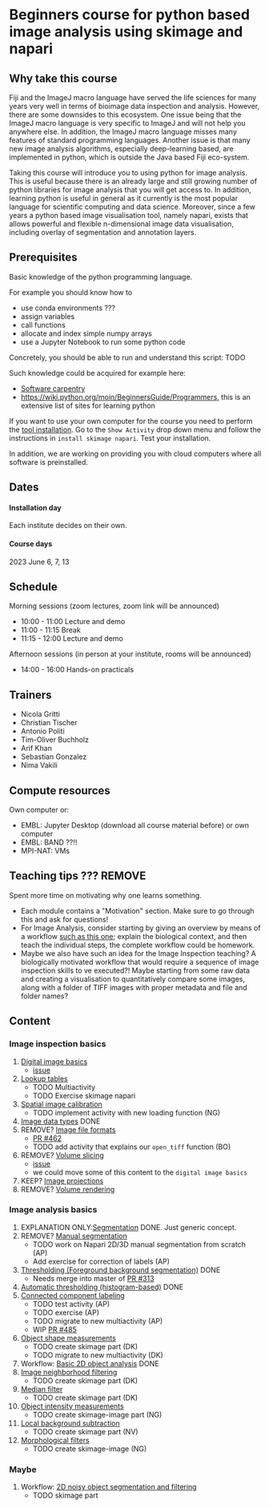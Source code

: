 # Beginners course for python based image analysis using skimage and napari

## Why take this course

Fiji and the ImageJ macro language have served the life sciences for many years very well in terms of bioimage data inspection and analysis. However, there are some downsides to this ecosystem. One issue being that the ImageJ macro language is very specific to ImageJ and will not help you anywhere else. In addition, the ImageJ macro language misses many features of standard programming languages. Another issue is that many new image analysis algorithms, especially deep-learning based, are implemented in python, which is outside the Java based Fiji eco-system.

Taking this course will introduce you to using python for image analysis. This is useful because there is an already large and still growing number of python libraries for image analysis that you will get access to. In addition, learning python is useful in general as it currently is the most popular language for scientific computing and data science. Moreover, since a few years a python based image visualisation tool, namely napari, exists that allows powerful and flexible n-dimensional image data visualisation, including overlay of segmentation and annotation layers.

## Prerequisites

Basic knowledge of the python programming language.

For example you should know how to
- use conda environments ???
- assign variables
- call functions
- allocate and index simple numpy arrays
- use a Jupyter Notebook to run some python code

Concretely, you should be able to run and understand this script: TODO

Such knowledge could be acquired for example here:

- [Software carpentry](https://swcarpentry.github.io/python-novice-inflammation/)
- https://wiki.python.org/moin/BeginnersGuide/Programmers, this is an extensive list of sites for learning python

If you want to use your own computer for the course you need to perform the [tool installation](https://neubias.github.io/training-resources/tool_installation/index.html). Go to the `Show Activity` drop down menu and follow the instructions in `install skimage napari`. Test your installation. 

In addition, we are working on providing you with cloud computers where all software is preinstalled.

## Dates

#### Installation day

Each institute decides on their own.

#### Course days

2023 June 6, 7, 13

## Schedule

Morning sessions (zoom lectures, zoom link will be announced)
- 10:00 - 11:00 Lecture and demo
- 11:00 - 11:15 Break
- 11:15 - 12:00 Lecture and demo

Afternoon sessions (in person at your institute, rooms will be announced)
- 14:00 - 16:00 Hands-on practicals

## Trainers

- Nicola Gritti
- Christian Tischer
- Antonio Politi
- Tim-Oliver Buchholz
- Arif Khan
- Sebastian Gonzalez
- Nima Vakili

## Compute resources

Own computer or:

- EMBL: Jupyter Desktop (download all course material before) or own computer
- EMBL: BAND ??!!
- MPI-NAT: VMs 

## Teaching tips ??? REMOVE

Spent more time on motivating why one learns something. 

- Each module contains a "Motivation" section. Make sure to go through this and ask for questions!
- For Image Analysis, consider starting by giving an overview by means of a workflow [such as this one](https://neubias.github.io/training-resources/workflow_segment_2d_nuclei_measure_shape/index.html); explain the biological context, and then teach the individual steps, the complete workflow could be homework.
- Maybe we also have such an idea for the Image Inspection teaching? A biologically motivated workflow that would require a sequence of image inspection skills to ve executed?! Maybe starting from some raw data and creating a visualisation to quantitatively compare some images, along with a folder of TIFF images with proper metadata and file and folder names?

## Content

### Image inspection basics

1. [Digital image basics](https://neubias.github.io/training-resources/pixels/index.html)
	- [issue](https://github.com/NEUBIAS/training-resources/issues/453)
2. [Lookup tables](https://neubias.github.io/training-resources/lut/index.html)
    - TODO Multiactivity
    - TODO Exercise skimage napari
3. [Spatial image calibration](https://neubias.github.io/training-resources/spatial_calibration/index.html)
	- TODO implement activity with new loading function (NG)
4. [Image data types](https://neubias.github.io/training-resources/datatypes/index.html) DONE
5. REMOVE? [Image file formats](https://neubias.github.io/training-resources/image_file_formats/index.html)
	- [PR #462](https://github.com/NEUBIAS/training-resources/pull/462)
	- TODO add activity that explains our `open_tiff` function (BO)
6. REMOVE? [Volume slicing](https://neubias.github.io/training-resources/volume_slicing/index.html)
	- [issue](https://github.com/NEUBIAS/training-resources/issues/409)
	- we could move some of this content to the `digital image basics`
7. KEEP? [Image projections](https://neubias.github.io/training-resources/projections/index.html)
8. REMOVE? [Volume rendering](https://neubias.github.io/training-resources/volume_viewer/index.html)

### Image analysis basics

1. EXPLANATION ONLY:[Segmentation](https://neubias.github.io/training-resources/segmentation/index.html) DONE. Just generic concept.
1. REMOVE? [Manual segmentation](https://neubias.github.io/training-resources/manual_segmentation/index.html)
	- TODO work on Napari 2D/3D manual segmentation from scratch (AP) 
	- Add exercise for correction of labels (AP)
1. [Thresholding (Foreground background segmentation)](https://neubias.github.io/training-resources/binarization/index.html) DONE
 	- Needs merge into master of [PR #313](https://github.com/NEUBIAS/training-resources/pull/313) 
3. [Automatic thresholding (histogram-based)](https://neubias.github.io/training-resources/auto_threshold/index.html) DONE
4. [Connected component labeling](https://neubias.github.io/training-resources/connected_components/index.html)
	- TODO test activity (AP)
	- TODO exercise (AP)
	- TODO migrate to new multiactivity (AP)
	- WIP [PR #485](https://github.com/NEUBIAS/training-resources/pull/485)
5. [Object shape measurements](https://neubias.github.io/training-resources/measure_shapes/index.html)
	- TODO create skimage part (DK)
	- TODO migrate to new multiactivity (DK)
6. Workflow: [Basic 2D object analysis](https://neubias.github.io/training-resources/workflow_segment_2d_nuclei_measure_shape/index.html) DONE
7. [Image neighborhood filtering ](https://neubias.github.io/training-resources/filter_neighbourhood/index.html)
	- TODO create skimage part (DK)
8. [Median filter](https://neubias.github.io/training-resources/median_filter/index.html)
	- TODO create skimage part (DK)
9. [Object intensity measurements](https://neubias.github.io/training-resources/measure_intensities/index.html)
	- TODO create skimage-image part (NG)
10. [Local background subtraction](https://neubias.github.io/training-resources/local_background_correction/index.html)
	- TODO create skimage part (NV)
11. [Morphological filters](https://neubias.github.io/training-resources/filter_morphological/index.html)
	- TODO create skimage-image (NG)

### Maybe

1. Workflow: [2D noisy object segmentation and filtering](https://neubias.github.io/training-resources/workflow_segment_2d_noisy_nuclei_filter_objects_measure_shape/index.html)
	- TODO skimage part
